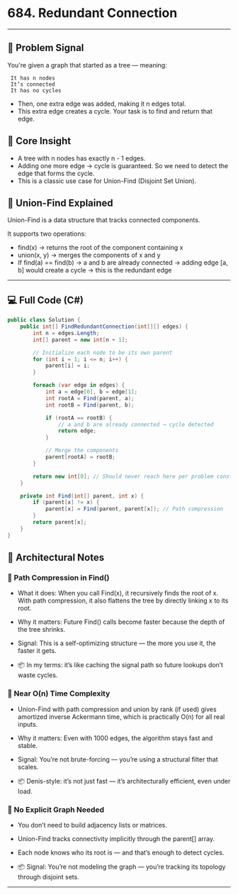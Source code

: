 # 684. Redundant Connection
---
## 🧠 Problem Signal
You're given a graph that started as a tree — meaning:
```
 It has n nodes
 It’s connected
 It has no cycles
```
- Then, one extra edge was added, making it n edges total.
- This extra edge creates a cycle. Your task is to find and return that edge.

## 🔧 Core Insight

- A tree with n nodes has exactly n - 1 edges. 
- Adding one more edge → cycle is guaranteed. So we need to detect the edge that forms the cycle.
- This is a classic use case for Union-Find (Disjoint Set Union).

## 🧱 Union-Find Explained
Union-Find is a data structure that tracks connected components.

It supports two operations:

- find(x) → returns the root of the component containing x
- union(x, y) → merges the components of x and y
- If find(a) == find(b) → a and b are already connected → adding edge [a, b] would create a cycle → this is the redundant edge
  
---

## 💻 Full Code (C#)

```csharp
public class Solution {
    public int[] FindRedundantConnection(int[][] edges) {
        int n = edges.Length;
        int[] parent = new int[n + 1];

        // Initialize each node to be its own parent
        for (int i = 1; i <= n; i++) {
            parent[i] = i;
        }

        foreach (var edge in edges) {
            int a = edge[0], b = edge[1];
            int rootA = Find(parent, a);
            int rootB = Find(parent, b);

            if (rootA == rootB) {
                // a and b are already connected → cycle detected
                return edge;
            }

            // Merge the components
            parent[rootA] = rootB;
        }

        return new int[0]; // Should never reach here per problem constraints
    }

    private int Find(int[] parent, int x) {
        if (parent[x] != x) {
            parent[x] = Find(parent, parent[x]); // Path compression
        }
        return parent[x];
    }
}
```

##  🧠 Architectural Notes 

### 🔹 Path Compression in Find()

- What it does: When you call Find(x), it recursively finds the root of x. With path compression, it also flattens the tree by directly linking x to its root.
- Why it matters: Future Find() calls become faster because the depth of the tree shrinks.
- Signal: This is a self-optimizing structure — the more you use it, the faster it gets.

- 📦 In my terms: it’s like caching the signal path so future lookups don’t waste cycles.

### 🔹 Near O(n) Time Complexity

- Union-Find with path compression and union by rank (if used) gives amortized inverse Ackermann time, which is practically O(n) for all real inputs.
- Why it matters: Even with 1000 edges, the algorithm stays fast and stable.
- Signal: You’re not brute-forcing — you’re using a structural filter that scales.

- 📦 Denis-style: it’s not just fast — it’s architecturally efficient, even under load.

### 🔹 No Explicit Graph Needed

- You don’t need to build adjacency lists or matrices.
- Union-Find tracks connectivity implicitly through the parent[] array.
- Each node knows who its root is — and that’s enough to detect cycles.

- 📦 Signal: You’re not modeling the graph — you’re tracking its topology through disjoint sets.

---
